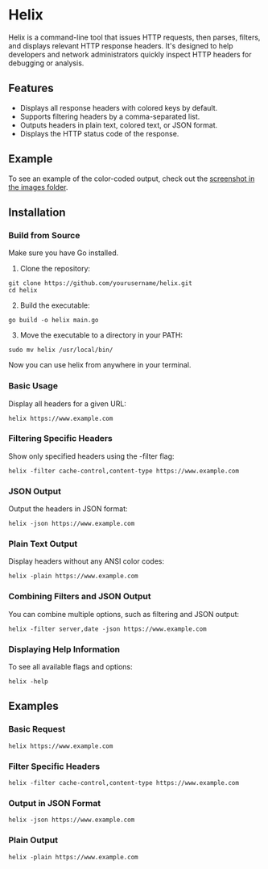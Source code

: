 # Helix
Helix is a command-line tool that issues HTTP requests, then parses, filters, and displays relevant HTTP response headers. It's designed to help developers and network administrators quickly inspect HTTP headers for debugging or analysis.

## Features
- Displays all response headers with colored keys by default.
- Supports filtering headers by a comma-separated list.
- Outputs headers in plain text, colored text, or JSON format.
- Displays the HTTP status code of the response.

## Example 
To see an example of the color-coded output, check out the [screenshot in the images folder](https://github.com/gia-lexa/helix/blob/main/images/Helix.png). 
## Installation
### Build from Source
Make sure you have Go installed.

1. Clone the repository:
```
git clone https://github.com/yourusername/helix.git
cd helix
```

2. Build the executable:
```
go build -o helix main.go
```

3. Move the executable to a directory in your PATH:
```
sudo mv helix /usr/local/bin/
```

Now you can use helix from anywhere in your terminal.

### Basic Usage
Display all headers for a given URL:
```
helix https://www.example.com
```

### Filtering Specific Headers
Show only specified headers using the -filter flag:
```
helix -filter cache-control,content-type https://www.example.com
```

### JSON Output
Output the headers in JSON format:
```
helix -json https://www.example.com
```

### Plain Text Output
Display headers without any ANSI color codes:
```
helix -plain https://www.example.com
```

### Combining Filters and JSON Output
You can combine multiple options, such as filtering and JSON output:
```
helix -filter server,date -json https://www.example.com
```

### Displaying Help Information
To see all available flags and options:
```
helix -help
```

## Examples
### Basic Request
```
helix https://www.example.com
```

### Filter Specific Headers
```
helix -filter cache-control,content-type https://www.example.com
```

### Output in JSON Format
```
helix -json https://www.example.com
```

### Plain Output
```
helix -plain https://www.example.com
```

